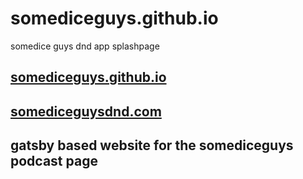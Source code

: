 # somediceguys.github.io

somedice guys dnd app splashpage 


## [somediceguys.github.io](https://somediceguys.github.io/)

## [somediceguysdnd.com](somediceguysdnd.com)




## gatsby based website for the somediceguys podcast page

